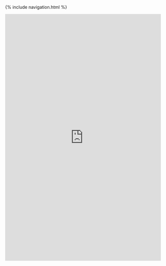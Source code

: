 {% include navigation.html %}
<iframe frameborder="0" width="100%" height="800px" src="https://replit.com/@JL1080/tri3data1#README.md">
